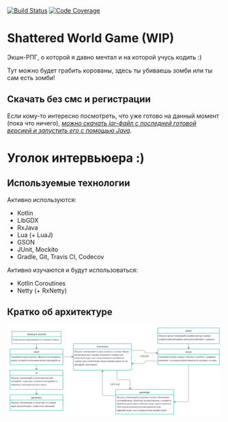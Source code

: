 [![Build Status](https://travis-ci.org/mirage-a/shattered-world.svg?branch=master)](https://travis-ci.org/mirage-a/shattered-world)
[![Code Coverage](https://codecov.io/gh/mirage-a/shattered-world/branch/master/graph/badge.svg)](https://codecov.io/gh/mirage-a/shattered-world)


# Shattered World Game (WIP)

Экшн-РПГ, о которой я давно мечтал и на которой учусь кодить :)

Тут можно будет грабить корованы, здесь ты убиваешь зомби или ты сам есть зомби!
    
## Скачать без смс и регистрации

Если кому-то интересно посмотреть, что уже готово на данный момент (пока что ничего), *[можно скачать jar-файл с последней готовой версией и запустить его с помощью Java]( https://github.com/Mirage-A/Shattered-World/raw/master/Shattered-World.jar)*.

# Уголок интервьюера :)

## Используемые технологии

Активно используются:
 - Kotlin
 - LibGDX
 - RxJava
 - Lua (+ LuaJ)
 - GSON
 - JUnit, Mockito
 - Gradle, Git, Travis CI, Codecov
 
Активно изучаются и будут использоваться:
 - Kotlin Coroutines
 - Netty (+ RxNetty)

## Кратко об архитектуре

![](arch.png)
